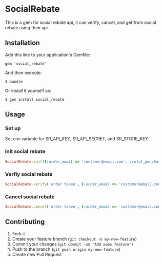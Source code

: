 # SocialRebate

This is a gem for social rebate api, it can verify, cancel, and get from social rebate using their api.

## Installation

Add this line to your application's Gemfile:

    gem 'social_rebate'

And then execute:

    $ bundle

Or install it yourself as:

    $ gem install social_rebate

## Usage

### Set up
Set env variable for SR_API_KEY, SR_API_SECRET, and SR_STORE_KEY

### Init social rebate

```ruby
SocialRebate.init({:order_email => 'customer@email.com', :total_purchase => '1000', :order_id => 23232})
```

### Verfiy social rebate
```ruby
SocialRebate.verify('order token', {:order_email => 'customer@email.com', :total_purchase => '1000', :order_id => 23232})
```

### Cancel social rebate
```ruby
SocialRebate.cancel('order token', {:order_email => 'customer@email.com', :total_purchase => '1000', :order_id => 23232})
```

## Contributing

1. Fork it
2. Create your feature branch (`git checkout -b my-new-feature`)
3. Commit your changes (`git commit -am 'Add some feature'`)
4. Push to the branch (`git push origin my-new-feature`)
5. Create new Pull Request
